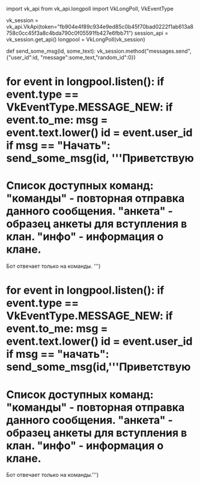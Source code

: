 import vk_api
from vk_api.longpoll import VkLongPoll, VkEventType

vk_session = vk_api.VkApi(token="fb904e4f89c934e9ed85c0b45f70bad0222f1ab613a8758c0cc45f3a8c4bda790c0f05591fb427e6fbb71")
session_api = vk_session.get_api()
longpool = VkLongPoll(vk_session)

def send_some_msg(id, some_text):
    vk_session.method("messages.send", {"user_id":id, "message":some_text,"random_id":0})

for event in longpool.listen():
    if event.type == VkEventType.MESSAGE_NEW:
        if event.to_me:
            msg = event.text.lower()
            id = event.user_id
            if msg == "Начать":
                send_some_msg(id, '''Приветствую
==========================================
Список доступных команд:
"команды" - повторная отправка данного сообщения.
"анкета" - образец анкеты для вступления в клан.
"инфо" - информация о клане.
==========================================
Бот отвечает только на команды. ''')

for event in longpool.listen():
    if event.type == VkEventType.MESSAGE_NEW:
        if event.to_me:
            msg = event.text.lower()
            id = event.user_id
            if msg == "начать":
                send_some_msg(id,'''Приветствую
==========================================
Список доступных команд:
"команды" - повторная отправка данного сообщения.
"анкета" - образец анкеты для вступления в клан.
"инфо" - информация о клане.
==========================================
Бот отвечает только на команды.''')
